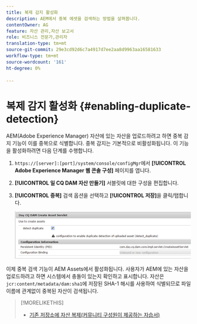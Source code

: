 ```yaml
---
title: 복제 감지 활성화
description: AEM에서 중복 에셋을 검색하는 방법을 살펴봅니다.
contentOwner: AG
feature: 자산 관리,자산 보고서
role: 비즈니스 전문가,관리자
translation-type: tm+mt
source-git-commit: 29e3cd92d6c7a4917d7ee2aa8d9963aa16581633
workflow-type: tm+mt
source-wordcount: '161'
ht-degree: 0%

---
```



# 복제 감지 활성화 {#enabling-duplicate-detection}

AEM(Adobe Experience Manager) 자산에 있는 자산을 업로드하려고 하면 중복 감지 기능이 이를 중복으로 식별합니다. 중복 감지는 기본적으로 비활성화됩니다. 이 기능을 활성화하려면 다음 단계를 수행합니다.

1. `https://[server]:[port]/system/console/configMgr`에서 **[!UICONTROL Adobe Experience Manager 웹 콘솔 구성]** 페이지를 엽니다.
1. **[!UICONTROL 일 CQ DAM 자산 만들기]** 서블릿에 대한 구성을 편집합니다.
1. **[!UICONTROL 중복]** 검색 옵션을 선택하고 **[!UICONTROL 저장]**&#x200B;을 클릭/탭합니다.

   ![서블릿에서 중복 검색 옵션을 선택합니다.](assets/chlimage_1-377.png)

이제 중복 검색 기능이 AEM Assets에서 활성화됩니다. 사용자가 AEM에 있는 자산을 업로드하려고 하면 시스템에서 충돌이 있는지 확인하고 표시합니다. 자산은 `jcr:content/metadata/dam:sha1`에 저장된 SHA-1 해시를 사용하여 식별되므로 파일 이름에 관계없이 중복된 자산이 검색됩니다.

>[!MORELIKETHIS]
>
>* [기존 저장소에 자산 복제(커뮤니티 구성원이 제공하는 자습서)](https://experience-aem.blogspot.com/2019/06/aem-65-find-duplicate-assets-binaries-in-existing-repository.html)

